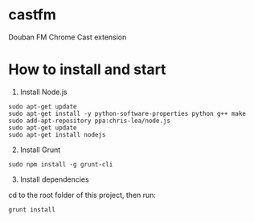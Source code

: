 castfm
======

Douban FM Chrome Cast extension

How to install and start
==========================

1. Install Node.js

```
sudo apt-get update
sudo apt-get install -y python-software-properties python g++ make
sudo add-apt-repository ppa:chris-lea/node.js
sudo apt-get update
sudo apt-get install nodejs
```

2. Install Grunt

```
sudo npm install -g grunt-cli
```

3. Install dependencies

cd to the root folder of this project, then run:

```
grunt install
```